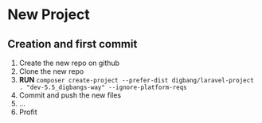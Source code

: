 # New Project

## Creation and first commit
1. Create the new repo on github
2. Clone the new repo
3. **RUN** `composer create-project --prefer-dist digbang/laravel-project . "dev-5.5_digbangs-way" --ignore-platform-reqs`
4. Commit and push the new files
5. ...
6. Profit
